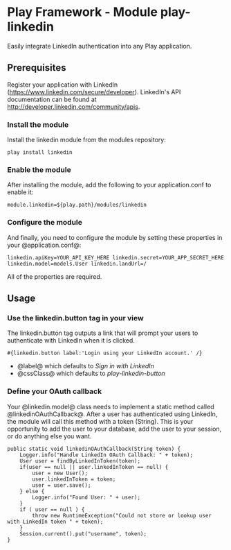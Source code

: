 # Play Framework - Module play-linkedin

Easily integrate LinkedIn authentication into any Play application.


## Prerequisites

Register your application with LinkedIn (https://www.linkedin.com/secure/developer). 
LinkedIn's API documentation can be found at http://developer.linkedin.com/community/apis.


### Install the module

Install the linkedin module from the modules repository:

`
play install linkedin
`

### Enable the module

After installing the module, add the following to your application.conf to enable it:

`
module.linkedin=${play.path}/modules/linkedin
`

### Configure the module

And finally, you need to configure the module by setting these properties in your @application.conf@:

`
linkedin.apiKey=YOUR_API_KEY_HERE
linkedin.secret=YOUR_APP_SECRET_HERE
linkedin.model=models.User
linkedin.landUrl=/
`

All of the properties are required.


## Usage

### Use the linkedin.button tag in your view

The linkedin.button tag outputs a link that will prompt your users to authenticate with LinkedIn when it is clicked.

`
#{linkedin.button label:'Login using your LinkedIn account.' /}
`

* @label@ which defaults to *Sign in with LinkedIn*
* @cssClass@ which defaults to *play-linkedin-button*


### Define your OAuth callback

Your @linkedin.model@ class needs to implement a static method called @linkedinOAuthCallback@. After a user has authenticated using LinkedIn, the module will call this method with a token (String). This is your opportunity to add the user to your database, add the user to your session, or do anything else you want.

```
public static void linkedinOAuthCallback(String token) {
	Logger.info("Handle LinkedIn OAuth Callback: " + token);
	User user = findByLinkedInToken(token);
	if(user == null || user.linkedInToken == null) {
		user = new User();
		user.linkedInToken = token;
		user = user.save();
	} else {
		Logger.info("Found User: " + user);
	}
	if ( user == null ) {
		throw new RuntimeException("Could not store or lookup user with LinkedIn token " + token);
	}
	Session.current().put("username", token);
}
```

